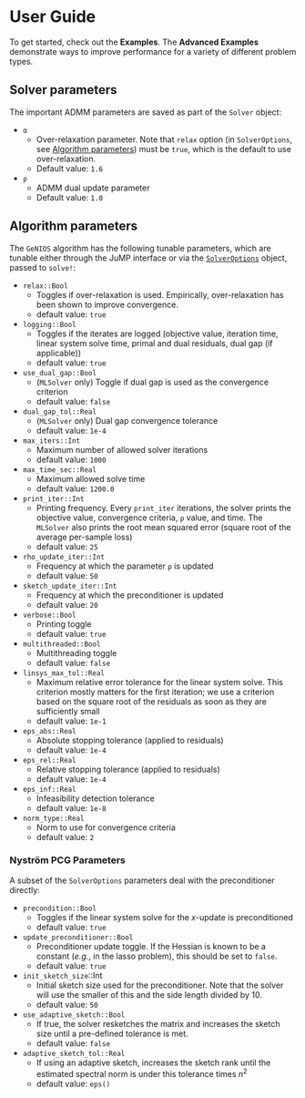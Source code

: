 # User Guide

To get started, check out the **Examples**.
The **Advanced Examples** demonstrate ways to improve performance for a
variety of different problem types.

## Solver parameters
The important ADMM parameters are saved as part of the `Solver` object:
- `α`
    - Over-relaxation parameter. Note that `relax` option (in `SolverOptions`, see [Algorithm parameters](@ref)) must be `true`, which is the default to use over-relaxation.
    - Default value: `1.6`
- `ρ`
    - ADMM dual update parameter
    - Default value: `1.0`

## Algorithm parameters
The `GeNIOS` algorithm has the following tunable parameters, which are tunable
either through the JuMP interface or via the [`SolverOptions`](@ref) object,
passed to `solve!`:

- `relax::Bool` 
    - Toggles if over-relaxation is used. Empirically, over-relaxation has been
    shown to improve convergence.
    - default value: `true`
- `logging::Bool` 
    - Toggles if the iterates are logged (objective value, iteration time, linear 
    system solve time, primal and dual residuals, dual gap (if applicable))
    - default value: `true`
- `use_dual_gap::Bool` 
    - (`MLSolver` only) Toggle if dual gap is used as the convergence criterion
    - default value: `false`
- `dual_gap_tol::Real` 
    - (`MLSolver` only) Dual gap convergence tolerance
    - default value: `1e-4`
- `max_iters::Int` 
    - Maximum number of allowed solver iterations
    - default value: `1000`
- `max_time_sec::Real` 
    - Maximum allowed solve time
    - default value: `1200.0`
- `print_iter::Int` 
    - Printing frequency. Every `print_iter` iterations, the solver prints the
    objective value, convergence criteria, `ρ` value, and time. The `MLSolver`
    also prints the root mean squared error (square root of the average per-sample
    loss)
    - default value: `25`
- `rho_update_iter::Int` 
    - Frequency at which the parameter `ρ` is updated
    - default value: `50`
- `sketch_update_iter::Int` 
    - Frequency at which the preconditioner is updated
    - default value: `20`
- `verbose::Bool` 
    - Printing toggle
    - default value: `true`
- `multithreaded::Bool` 
    - Multithreading toggle
    - default value: `false`
- `linsys_max_tol::Real` 
    - Maximum relative error tolerance for the linear system solve. This criterion
    mostly matters for the first iteration; we use a criterion based on the 
    square root of the residuals as soon as they are sufficiently small
    - default value: `1e-1`
- `eps_abs::Real` 
    - Absolute stopping tolerance (applied to residuals)
    - default value: `1e-4`
- `eps_rel::Real` 
    - Relative stopping tolerance (applied to residuals)
    - default value: `1e-4`
- `eps_inf::Real` 
    - Infeasibility detection tolerance
    - default value: `1e-8`
- `norm_type::Real` 
    - Norm to use for convergence criteria
    - default value: `2`

### Nyström PCG Parameters
A subset of the `SolverOptions` parameters deal with the preconditioner directly:

- `precondition::Bool` 
    - Toggles if the linear system solve for the $x$-update is preconditioned
    - default value: `true`
- `update_preconditioner::Bool` 
    - Preconditioner update toggle. If the Hessian is known to be a constant
    (_e.g._, in the lasso problem), this should be set to `false`.
    - default value: `true`
- `init_sketch_size`::Int
    - Initial sketch size used for the preconditioner. Note that the solver
    will use the smaller of this and the side length divided by 10.
    - default value: `50`
- `use_adaptive_sketch::Bool`
    - If true, the solver resketches the matrix and increases the sketch size
    until a pre-defined tolerance is met.
    - default value: `false`
- `adaptive_sketch_tol::Real`
    - If using an adaptive sketch, increases the sketch rank until the estimated
    spectral norm is under this tolerance times $n^2$
    - default value: `eps()`


